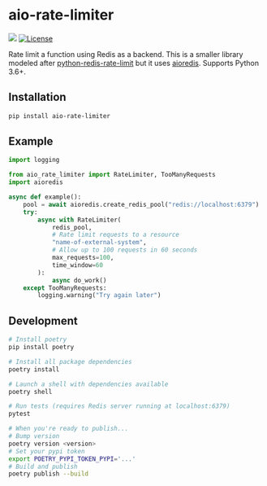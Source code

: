 # aio-rate-limiter

[![](https://img.shields.io/pypi/v/aio-rate-limiter.svg)](https://pypi.org/pypi/aio-rate-limiter/) [![License](https://img.shields.io/badge/License-BSD%203--Clause-blue.svg)](https://opensource.org/licenses/BSD-3-Clause)

Rate limit a function using Redis as a backend. This is a smaller library modeled after [python-redis-rate-limit](https://github.com/EvoluxBR/python-redis-rate-limit) but it uses [aioredis](https://github.com/aio-libs/aioredis). Supports Python 3.6+.

## Installation

```bash
pip install aio-rate-limiter
```

## Example

```python
import logging

from aio_rate_limiter import RateLimiter, TooManyRequests
import aioredis

async def example():
    pool = await aioredis.create_redis_pool("redis://localhost:6379")
    try:
        async with RateLimiter(
            redis_pool,
            # Rate limit requests to a resource
            "name-of-external-system",
            # Allow up to 100 requests in 60 seconds
            max_requests=100,
            time_window=60
        ):
            async do_work()
    except TooManyRequests:
        logging.warning("Try again later")
```

## Development

```bash
# Install poetry
pip install poetry

# Install all package dependencies
poetry install

# Launch a shell with dependencies available
poetry shell

# Run tests (requires Redis server running at localhost:6379)
pytest

# When you're ready to publish...
# Bump version
poetry version <version>
# Set your pypi token
export POETRY_PYPI_TOKEN_PYPI='...'
# Build and publish
poetry publish --build
```
